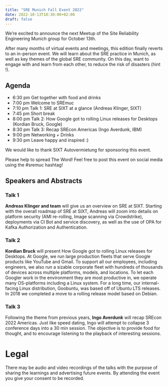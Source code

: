 ```yaml
---
title: "SRE Munich Fall Event 2022"
date: 2022-10-13T18:30:00+02:00
draft: false
---
```


We’re excited to announce the next Meetup of the Site Reliability Engineering Munich group for October 13th.

After many months of virtual events and meetings, this edition finally reverts to an in-person event. We will learn about the SRE practice in Munich, as well as key themes of the global SRE community. On this day, want to engage with and learn from each other, to reduce the risk of disasters (hint !).

## Agenda
* 6:30 pm Get together with food and drinks
* 7:00 pm Welcome to SREmuc
* 7:10 pm Talk 1: SRE at SIXT at a glance (Andreas Klinger, SIXT)
* 7:45 pm Short break
* 8:00 pm Talk 2: How Google got to rolling Linux releases for Desktops (Kordian Bruck, Google)
* 8:30 pm Talk 3: Recap SREcon Americas (Ingo Averdunk, IBM)
* 9:00 pm Networking + Drinks
* 9:30 pm Leave happy and inspired :)

We would like to thank SIXT Autovermietung for sponsoring this event.

Please help to spread The Word! Feel free to post this event on social media using the #sremuc hashtag!

## Speakers and Abstracts

### Talk 1

**Andreas Klinger and team** will give us an overview on SRE at SIXT. Starting with the overall roadmap of SRE at SIXT, Andreas will zoom into details on platform security (AMI re-rolling, Image scanning via Crowdstrike), deployments via CI Bot and service discovery, as well as the use of OPA for Kafka Authorization and Authentication.

### Talk 2

**Kordian Bruck** will present How Google got to rolling Linux releases for Desktops. At Google, we run large production fleets that serve Google products like YouTube and Gmail. To support all our employees, including engineers, we also run a sizable corporate fleet with hundreds of thousands of devices across multiple platforms, models, and locations. To let each Googler work in the environment they are most productive in, we operate many OS-platforms including a Linux system. For a long time, our internal-facing Linux distribution, Goobuntu, was based off of Ubuntu LTS releases. In 2018 we completed a move to a rolling release model based on Debian.

### Talk 3

Following the theme from previous years, **Ingo Averdunk** will recap SREcon 2022 Americas. Just like speed dating, Ingo will attempt to collapse 3 conference days into a 30 min session. The objective is to provide food for thought, and to encourage listening to the playback of interesting sessions.

# Legal

There may be audio and video recordings of the talks with the purpose of sharing the learnings and advertising future events. By attending the event you give your consent to be recorded.
